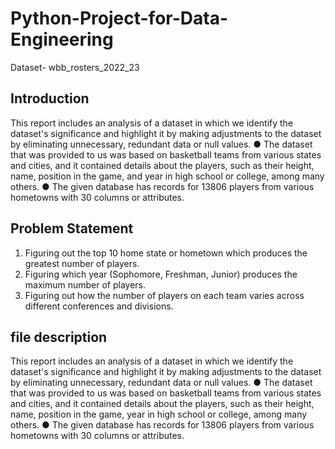 # Python-Project-for-Data-Engineering
Dataset- wbb_rosters_2022_23
## Introduction
This report includes an analysis of a dataset in which we identify the dataset's significance and highlight it by making adjustments to the dataset by eliminating unnecessary, redundant data or null values.
● The dataset that was provided to us was based on basketball teams from various states and cities, and it contained details about the players, such as their height, name, position in the game, and year in high school or college, among many others.
● The given database has records for 13806 players from various hometowns with 30 columns or attributes.
## Problem Statement 
1. Figuring out the top 10 home state or hometown which produces the greatest number of players.
2. Figuring which year (Sophomore, Freshman, Junior) produces the maximum number of players.
3. Figuring out how the number of players on each team varies across different conferences and divisions.
## file description
This report includes an analysis of a dataset in which we identify the
dataset's significance and highlight it by making adjustments to the dataset
by eliminating unnecessary, redundant data or null values.
● The dataset that was provided to us was based on basketball teams from
various states and cities, and it contained details about the players, such as
their height, name, position in the game, year in high school or college,
among many others.
● The given database has records for 13806 players from various hometowns
with 30 columns or attributes.
